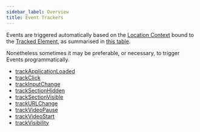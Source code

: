 ```yaml
---
sidebar_label: Overview
title: Event Trackers
---
```


Events are triggered automatically based on the [Location Context](/taxonomy/location-contexts/overview.md) bound to the [Tracked Element](/tracking/api-reference/advanced/elements.md#tracked-elements), as summarised in [this table](/tracking/api-reference/advanced/trackLocation.md#events).

Nonetheless sometimes it may be preferable, or necessary, to trigger Events programmatically.

- [trackApplicationLoaded](/tracking/api-reference/event-trackers/trackApplicationLoaded.md)
- [trackClick](/tracking/api-reference/event-trackers/trackClick.md)
- [trackInputChange](/tracking/api-reference/event-trackers/trackInputChange.md)
- [trackSectionHidden](/tracking/api-reference/event-trackers/trackSectionHidden.md)
- [trackSectionVisible](/tracking/api-reference/event-trackers/trackSectionVisible.md)
- [trackURLChange](/tracking/api-reference/event-trackers/trackURLChange.md)
- [trackVideoPause](/tracking/api-reference/event-trackers/trackVideoPause.md)
- [trackVideoStart](/tracking/api-reference/event-trackers/trackVideoStart.md)
- [trackVisibility](/tracking/api-reference/event-trackers/trackVisibility.md)
